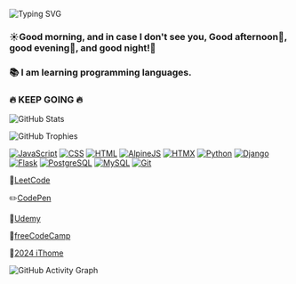 ![Typing SVG](https://readme-typing-svg.herokuapp.com/?lines=(＾▽＾)+Welcome+to+my+GitHub+page+＼(＾▽＾)／;I+am+RDNNNNN(Ma)＼(＾▽＾)／&center=true&width=500&height=50&color=00FF00)  


### ☀️Good morning, and in case I don't see you, Good afternoon🌇, good evening🌆, and good night!🌙 

### 📚 I am learning programming languages.

### 🔥 KEEP GOING 🔥

![GitHub Stats](https://github-readme-stats.vercel.app/api?username=RDNNNNN&show_icons=true&theme=radical)

![GitHub Trophies](https://github-profile-trophy.vercel.app/?username=RDNNNNN&theme=gruvbox)

[![JavaScript](https://skillicons.dev/icons?i=js)](https://developer.mozilla.org/en-US/docs/Web/JavaScript) 
[![CSS](https://skillicons.dev/icons?i=css)](https://developer.mozilla.org/en-US/docs/Web/CSS)
[![HTML](https://skillicons.dev/icons?i=html)](https://developer.mozilla.org/en-US/docs/Web/HTML)
[![AlpineJS](https://skillicons.dev/icons?i=alpinejs)](https://alpinejs.dev/) 
[![HTMX](https://skillicons.dev/icons?i=htmx)](https://htmx.org/)
[![Python](https://skillicons.dev/icons?i=py)](https://www.python.org/) 
[![Django](https://skillicons.dev/icons?i=django)](https://www.djangoproject.com/) 
[![Flask](https://skillicons.dev/icons?i=flask)](https://flask.palletsprojects.com/en/3.0.x/) 
[![PostgreSQL](https://skillicons.dev/icons?i=postgres)](https://www.postgresql.org/)
[![MySQL](https://skillicons.dev/icons?i=mysql)](https://www.mysql.com/)
[![Git](https://skillicons.dev/icons?i=git)](https://git-scm.com/)

🌟[LeetCode](https://leetcode.com/u/RDNNN/) 

✏️[CodePen](https://codepen.io/RDNNNNN)

📒[Udemy](https://www.udemy.com/user/ma-yu-deng/)

📖[freeCodeCamp](https://www.freecodecamp.org/RDNNN) 

📝[2024 iThome](https://ithelp.ithome.com.tw/users/20168290/ironman/7118)

![GitHub Activity Graph](https://github-readme-activity-graph.vercel.app/graph?username=RDNNNNN&theme=dracula)

